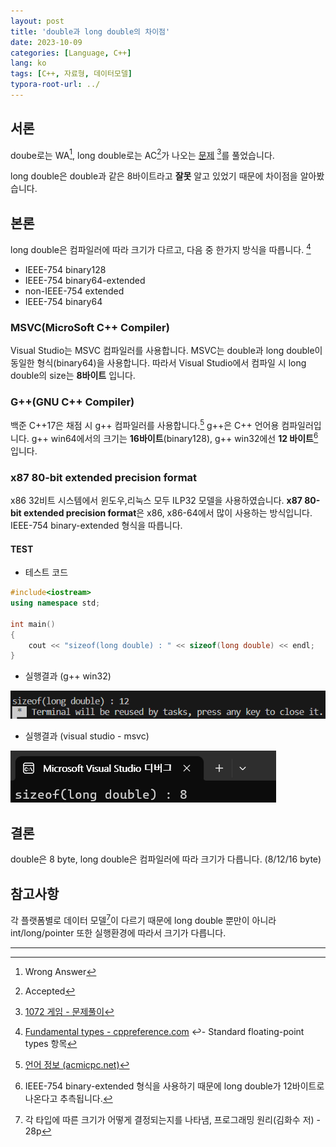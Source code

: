 ```yaml
---
layout: post
title: 'double과 long double의 차이점'
date: 2023-10-09
categories: [Language, C++]
lang: ko
tags: [C++, 자료형, 데이터모델]
typora-root-url: ../
---
```


## 서론

doube로는 WA[^1], long double로는 AC[^2]가 나오는 [문제](https://www.acmicpc.net/problem/1072) [^3]를 풀었습니다.

long double은 double과 같은 8바이트라고  **잘못** 알고 있었기 때문에 차이점을 알아봤습니다.



## 본론

long double은 컴파일러에 따라 크기가 다르고,  다음 중 한가지 방식을 따릅니다. [^4]

* IEEE-754 binary128
* IEEE-754 binary64-extended
* non-IEEE-754 extended
* IEEE-754 binary64



### MSVC(MicroSoft C++ Compiler)

Visual Studio는 MSVC 컴파일러를 사용합니다. MSVC는 double과 long double이 동일한 형식(binary64)을 사용합니다. 따라서 Visual Studio에서 컴파일 시 long double의 size는 **8바이트** 입니다.



### G++(GNU C++ Compiler)

백준 C++17은 채점 시 g++ 컴파일러를 사용합니다.[^5] g++은 C++ 언어용 컴파일러입니다. g++ win64에서의 크기는 **16바이트**(binary128), g++ win32에선 **12 바이트**[^6]입니다.



###  x87 80-bit extended precision format

x86 32비트 시스템에서 윈도우,리눅스 모두 ILP32 모델을 사용하였습니다. **x87 80-bit extended precision format**은 x86, x86-64에서 많이 사용하는 방식입니다. IEEE-754 binary-extended 형식을 따릅니다. 



#### TEST

* 테스트 코드

```cpp
#include<iostream>
using namespace std;

int main()
{
    cout << "sizeof(long double) : " << sizeof(long double) << endl;
}
```

* 실행결과 (g++ win32)

![image-20231009170302704](/images/2023-10-03-double과-long-double의-차이점/image-20231009170302704.png)

* 실행결과 (visual studio - msvc)

![image-20231009165829978](\images\2023-10-03-double과-long-double의-차이점\image-20231009165829978.png)

## 결론

double은 8 byte, long double은 컴파일러에 따라 크기가 다릅니다. (8/12/16 byte)



## 참고사항

각 플랫폼별로 데이터 모델[^7]이 다르기 때문에 long double 뿐만이 아니라 int/long/pointer 또한 실행환경에 따라서 크기가 다릅니다.

---

[^1]: Wrong Answer
[^2]: Accepted
[^3]: [1072 게임 - 문제풀이](gyowoo1113.github.io/categories/problem-solving/)
[^4]: [Fundamental types - cppreference.com](https://en.cppreference.com/w/cpp/language/types) ↩- Standard floating-point types 항목
[^5]: [언어 정보 (acmicpc.net)](https://help.acmicpc.net/language/info)
[^6]: IEEE-754 binary-extended 형식을 사용하기 때문에 long double가 12바이트로 나온다고 추측됩니다.
[^7]: 각 타입에 따른 크기가 어떻게 결정되는지를 나타냄, 프로그래밍 원리(김화수 저) - 28p
